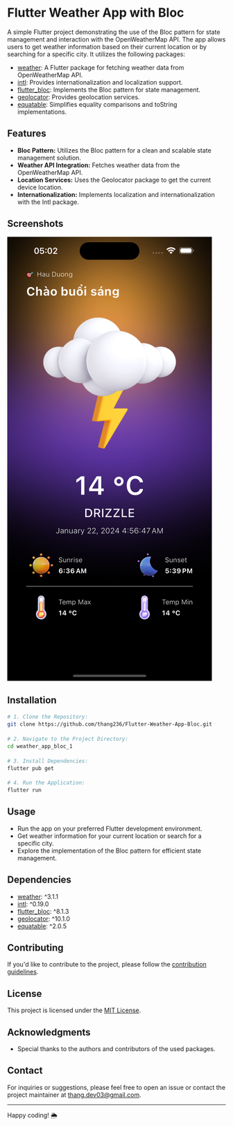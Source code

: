 
# Flutter Weather App with Bloc

A simple Flutter project demonstrating the use of the Bloc pattern for state management and interaction with the OpenWeatherMap API. The app allows users to get weather information based on their current location or by searching for a specific city. It utilizes the following packages:

- [weather](https://pub.dev/packages/weather): A Flutter package for fetching weather data from OpenWeatherMap API.
- [intl](https://pub.dev/packages/intl): Provides internationalization and localization support.
- [flutter_bloc](https://pub.dev/packages/flutter_bloc): Implements the Bloc pattern for state management.
- [geolocator](https://pub.dev/packages/geolocator): Provides geolocation services.
- [equatable](https://pub.dev/packages/equatable): Simplifies equality comparisons and toString implementations.

## Features

- **Bloc Pattern:** Utilizes the Bloc pattern for a clean and scalable state management solution.
- **Weather API Integration:** Fetches weather data from the OpenWeatherMap API.
- **Location Services:** Uses the Geolocator package to get the current device location.
- **Internationalization:** Implements localization and internationalization with the Intl package.

## Screenshots

![Screenshot 1](https://github.com/thang236/Flutter-Weather-App-Bloc/blob/main/screenshots/Simulator%20Screenshot%20-%20iPhone%2015%20Pro%20Max%20-%202024-01-22%20at%2005.02.20.png)

## Installation

```bash
# 1. Clone the Repository:
git clone https://github.com/thang236/Flutter-Weather-App-Bloc.git

# 2. Navigate to the Project Directory:
cd weather_app_bloc_1

# 3. Install Dependencies:
flutter pub get

# 4. Run the Application:
flutter run
```

## Usage

- Run the app on your preferred Flutter development environment.
- Get weather information for your current location or search for a specific city.
- Explore the implementation of the Bloc pattern for efficient state management.

## Dependencies

- [weather](https://pub.dev/packages/weather): ^3.1.1
- [intl](https://pub.dev/packages/intl): ^0.19.0
- [flutter_bloc](https://pub.dev/packages/flutter_bloc): ^8.1.3
- [geolocator](https://pub.dev/packages/geolocator): ^10.1.0
- [equatable](https://pub.dev/packages/equatable): ^2.0.5

## Contributing

If you'd like to contribute to the project, please follow the [contribution guidelines](CONTRIBUTING.md).

## License

This project is licensed under the [MIT License](LICENSE).

## Acknowledgments

- Special thanks to the authors and contributors of the used packages.

## Contact

For inquiries or suggestions, please feel free to open an issue or contact the project maintainer at thang.dev03@gmail.com.

---

Happy coding! 🌦️

